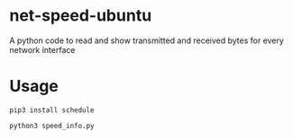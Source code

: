 # net-speed-ubuntu
A python code to read and show transmitted and received bytes for every network interface

# Usage
```
pip3 install schedule
```

```
python3 speed_info.py
```

